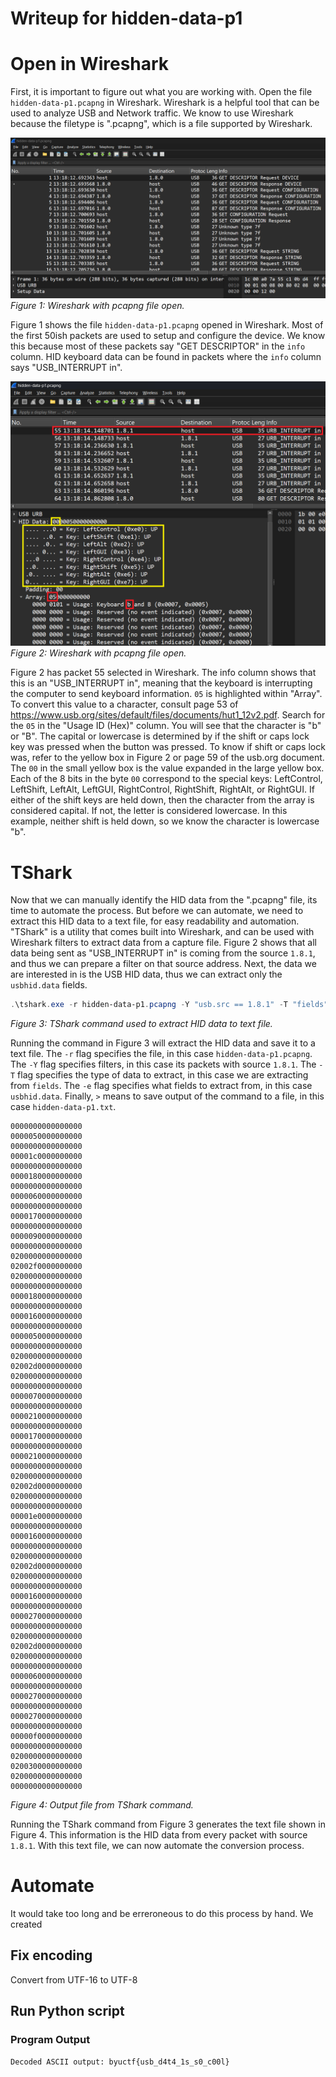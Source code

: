 # Writeup for hidden-data-p1

# Open in Wireshark
First, it is important to figure out what you are working with. Open the file `hidden-data-p1.pcapng` in Wireshark.
Wireshark is a helpful tool that can be used to analyze USB and Network traffic. We know to use Wireshark because the filetype
is ".pcapng", which is a file supported by Wireshark.

![Figure 1](./files/p1_wireshark.png)
*Figure 1: Wireshark with pcapng file open.*

Figure 1 shows the file `hidden-data-p1.pcapng` opened in Wireshark. Most of the first 50ish packets are used to setup and
configure the device. We know this because most of these packets say "GET DESCRIPTOR" in the `info` column. HID keyboard data
can be found in packets where the `info` column says "USB_INTERRUPT in".

![Figure 2](./files/p1_hid_edit.png)
*Figure 2: Wireshark with pcapng file open.*

Figure 2 has packet 55 selected in Wireshark. The info column shows that this is an "USB_INTERRUPT in",
meaning that the keyboard is interrupting the computer to send keyboard information. `05` is highlighted
within "Array". To convert this value to a character, consult page 53 of
https://www.usb.org/sites/default/files/documents/hut1_12v2.pdf. Search for the `05` in the "Usage ID (Hex)" column.
You will see that the character is "b" or "B". The capital or lowercase is determined by if the shift or caps lock key
was pressed when the button was pressed. To know if shift or caps lock was, refer to the yellow box in Figure 2 or page 59 of
the usb.org document. The `00` in the small yellow box is the value expanded in the large yellow box. Each of the 8 bits in the
byte `00` correspond to the special keys: LeftControl, LeftShift, LeftAlt, LeftGUI, RightControl, RightShift, RightAlt, or RightGUI.
If either of the shift keys are held down, then the character from the array is considered capital. If not, the letter is considered
lowercase. In this example, neither shift is held down, so we know the character is lowercase "b".

# TShark
Now that we can manually identify the HID data from the ".pcapng" file, its time to automate the process. But before we can automate,
we need to extract this HID data to a text file, for easy readability and automation. "TShark" is a utility that comes built into Wireshark,
and can be used with Wireshark filters to extract data from a capture file. Figure 2 shows that all data being sent as "USB_INTERRUPT in"
is coming from the source `1.8.1`, and thus we can prepare a filter on that source address. Next, the data we are interested in is the
USB HID data, thus we can extract only the `usbhid.data` fields.

```PowerShell
.\tshark.exe -r hidden-data-p1.pcapng -Y "usb.src == 1.8.1" -T "fields" -e usbhid.data > hidden-data-p1.txt
```
*Figure 3: TShark command used to extract HID data to text file.*

Running the command in Figure 3 will extract the HID data and save it to a text file. The `-r` flag specifies the file, in this case
`hidden-data-p1.pcapng`. The `-Y` flag specifies filters, in this case its packets with source `1.8.1`. The `-T` flag specifies the type of data to extract,
in this case we are extracting from `fields`. The `-e` flag specifies what fields to extract from, in this case `usbhid.data`. Finally, `>` means to
save output of the command to a file, in this case `hidden-data-p1.txt`.

```
0000000000000000
0000050000000000
0000000000000000
00001c0000000000
0000000000000000
0000180000000000
0000000000000000
0000060000000000
0000000000000000
0000170000000000
0000000000000000
0000090000000000
0000000000000000
0200000000000000
02002f0000000000
0200000000000000
0000000000000000
0000180000000000
0000000000000000
0000160000000000
0000000000000000
0000050000000000
0000000000000000
0200000000000000
02002d0000000000
0200000000000000
0000000000000000
0000070000000000
0000000000000000
0000210000000000
0000000000000000
0000170000000000
0000000000000000
0000210000000000
0000000000000000
0200000000000000
02002d0000000000
0200000000000000
0000000000000000
00001e0000000000
0000000000000000
0000160000000000
0000000000000000
0200000000000000
02002d0000000000
0200000000000000
0000000000000000
0000160000000000
0000000000000000
0000270000000000
0000000000000000
0200000000000000
02002d0000000000
0200000000000000
0000000000000000
0000060000000000
0000000000000000
0000270000000000
0000000000000000
0000270000000000
0000000000000000
00000f0000000000
0000000000000000
0200000000000000
0200300000000000
0200000000000000
0000000000000000
```
*Figure 4: Output file from TShark command.*

Running the TShark command from Figure 3 generates the text file shown in Figure 4. This information is the HID data
from every packet with source `1.8.1`. With this text file, we can now automate the conversion process.

# Automate
 It would take too long
and be erreroneous to do this process by hand. We created 


## Fix encoding
Convert from UTF-16 to UTF-8

## Run Python script
### Program Output
```
Decoded ASCII output: byuctf{usb_d4t4_1s_s0_c00l}
```